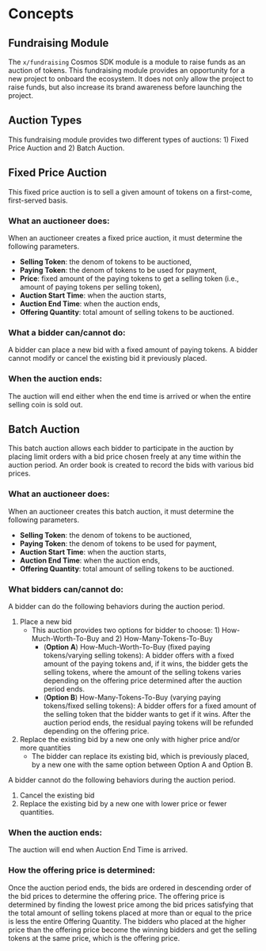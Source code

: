 <!-- order: 1 -->

# Concepts

## Fundraising Module

The `x/fundraising` Cosmos SDK module is a module to raise funds as an auction of tokens. This fundraising module provides an opportunity for a new project to onboard the ecosystem. It does not only allow the project to raise funds, but also increase its brand awareness before launching the project.

## Auction Types

This fundraising module provides two different types of auctions: 1) Fixed Price Auction and 2) Batch Auction.

## Fixed Price Auction

This fixed price auction is to sell a given amount of tokens on a first-come, first-served basis.

### What an auctioneer does:
When an auctioneer creates a fixed price auction, it must determine the following parameters.

- **Selling Token**: the denom of tokens to be auctioned,
- **Paying Token**: the denom of tokens to be used for payment,
- **Price**: fixed amount of the paying tokens to get a selling token (i.e., amount of paying tokens per selling token),
- **Auction Start Time**: when the auction starts,
- **Auction End Time**: when the auction ends,
- **Offering Quantity**: total amount of selling tokens to be auctioned.

### What a bidder can/cannot do:

A bidder can place a new bid with a fixed amount of paying tokens. 
A bidder cannot modify or cancel the existing bid it previously placed.

### When the auction ends:

The auction will end either when the end time is arrived or when the entire selling coin is sold out.



## Batch Auction

This batch auction allows each bidder to participate in the auction by placing limit orders with a bid price chosen freely at any time within the auction period. An order book is created to record the bids with various bid prices.

### What an auctioneer does:

When an auctioneer creates this batch auction, it must determine the following parameters.

- **Selling Token**: the denom of tokens to be auctioned,
- **Paying Token**: the denom of tokens to be used for payment,
- **Auction Start Time**: when the auction starts,
- **Auction End Time**: when the auction ends,
- **Offering Quantity**: total amount of selling tokens to be auctioned.

### What bidders can/cannot do:

A bidder can do the following behaviors during the auction period.
1. Place a new bid
    - This auction provides two options for bidder to choose: 1) How-Much-Worth-To-Buy and 2) How-Many-Tokens-To-Buy
        - (**Option A**) How-Much-Worth-To-Buy (fixed paying tokens/varying selling tokens): A bidder offers with a fixed amount of the paying tokens and, if it wins, the bidder gets the selling tokens, where the amount of the selling tokens varies depending on the offering price determined after the auction period ends.
        - (**Option B**) How-Many-Tokens-To-Buy (varying paying tokens/fixed selling tokens): A bidder offers for a fixed amount of the selling token that the bidder wants to get if it wins. After the auction period ends, the residual paying tokens will be refunded depending on the offering price.
2. Replace the existing bid by a new one only with higher price and/or more quantities
    - The bidder can replace its existing bid, which is previously placed, by a new one with the same option between Option A and Option B.

A bidder cannot do the following behaviors during the auction period.

1. Cancel the existing bid
2. Replace the existing bid by a new one with lower price or fewer quantities.

### When the auction ends:

The auction will end when Auction End Time is arrived.

### How the offering price is determined:

Once the auction period ends, the bids are ordered in descending order of the bid prices to determine the offering price. The offering price is determined by finding the lowest price among the bid prices satisfying that the total amount of selling tokens placed at more than or equal to the price is less the entire Offering Quantity.
The bidders who placed at the higher price than the offering price become the winning bidders and get the selling tokens at the same price, which is the offering price. 